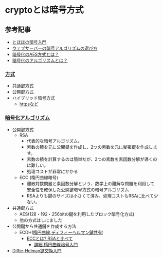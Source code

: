 # cryptoとは暗号方式

## 参考記事
- [とほほの暗号入門](https://www.tohoho-web.com/ex/crypt.html)
- [ウェブサーバーの暗号アルゴリズムの選び方](https://www.digicert.co.jp/welcome/pdf/wp_code_algorithm.pdf)
- [暗号化のAES方式とは？](https://it-trend.jp/encryption/article/64-0070)
- [暗号化のアルゴリズムとは？](https://news.mynavi.jp/siryou_hikaku/20210225-1751087/)

### [方式](https://news.mynavi.jp/siryou_hikaku/20210225-1751087/)
- 共通鍵方式
- 公開鍵方式
- ハイブリッド暗号方式
  - [httpsなど](https://news.mynavi.jp/siryou_hikaku/20210225-1751087/)

### [暗号化アルゴリズム](https://news.mynavi.jp/siryou_hikaku/20210225-1751087/)
- 公開鍵方式
  - RSA
    - 代表的な暗号アルゴリズム。
    - 素数の積を元に公開鍵を作成し、2つの素数を元に秘密鍵を作成します。
    - 素数の積を計算するのは簡単だが、2つの素数を素因数分解が導くのは難しい。
    - 処理コストが非常にかかる
  - ECC (楕円曲線暗号)
    - 離散対数問題と素因数分解という、数学上の難解な問題を利用して安全性を確保した公開鍵暗号方式の暗号アルゴリズム
    - RSAよりも鍵のサイズは小さくて済み、処理コストもRSAに比べて少ない。
- 共通鍵方式
    - AES(128・192・256bitの鍵を利用したブロック暗号化方式)
    - 他の方式はしにました
- 公開鍵から共通鍵を作成する方法
  - ECDH([楕円曲線,ディフィーヘルマン鍵共有](https://ja.wikipedia.org/wiki/%E6%A5%95%E5%86%86%E6%9B%B2%E7%B7%9A%E3%83%87%E3%82%A3%E3%83%95%E3%82%A3%E3%83%BC%E3%83%BB%E3%83%98%E3%83%AB%E3%83%9E%E3%83%B3%E9%8D%B5%E5%85%B1%E6%9C%89))
    - [ECCとは? RSAと比べて](https://www.ssl.com/ja/%E3%82%88%E3%81%8F%E3%81%82%E3%82%8B%E8%B3%AA%E5%95%8F%EF%BC%88FAQ%EF%BC%89/%E6%A5%95%E5%86%86%E6%9B%B2%E7%B7%9A%E6%9A%97%E5%8F%B7%E3%81%A8%E3%81%AF/)
      - [詳細 楕円曲線暗号入門](https://blog.cloudflare.com/ja-jp/a-relatively-easy-to-understand-primer-on-elliptic-curve-cryptography-ja-jp/)
 - [Diffie-Helman鍵交換入門](https://github.com/shuto-niimi-intern/linux/blob/main/proc/crypto/Diffie-Hellman/Diffie-Hellman.md)